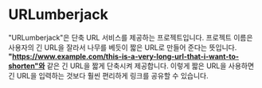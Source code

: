 # URLumberjack
"URLumberjack"은 단축 URL 서비스를 제공하는 프로젝트입니다.  프로젝트 이름은 사용자의 긴 URL을 잘라서 나무를 베듯이 짧은 URL로 만들어 준다는 뜻입니다.  **"https://www.example.com/this-is-a-very-long-url-that-i-want-to-shorten"와** 같은 긴 URL을  짧게 단축시켜 제공합니다.  이렇게 짧은 URL을 사용하면 긴 URL을 입력하는 것보다 훨씬 편리하게 링크를 공유할 수 있습니다.
